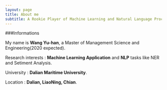 ```yaml
---
layout: page
title: About me
subtitle: A Rookie Player of Machine Learning and Natural Language Processing.
---
```


###Informations

My name is **Wang Yu-han**, a Master of Management Science and Engineering(2020 expected).

Research interests : **Machine Learning Application** and **NLP** tasks like NER and Setiment Analysis.

University : **Dalian Maritime University**.

Location : **Dalian, LiaoNing, Chian**.


